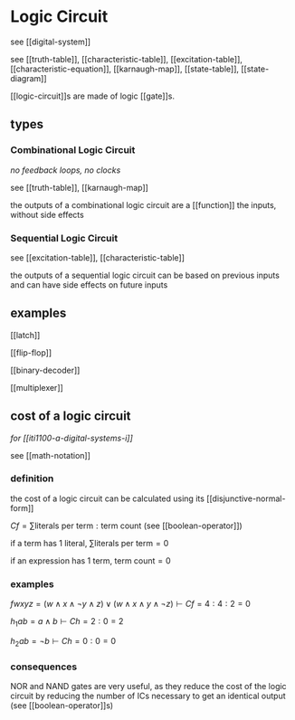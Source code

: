 # Logic Circuit

see [[digital-system]]

see [[truth-table]], [[characteristic-table]], [[excitation-table]], [[characteristic-equation]], [[karnaugh-map]], [[state-table]], [[state-diagram]]

[[logic-circuit]]s are made of logic [[gate]]s.

## types

### Combinational Logic Circuit

_no feedback loops, no clocks_

see [[truth-table]], [[karnaugh-map]]

the outputs of a combinational logic circuit are a [[function]] the inputs, without side effects

### Sequential Logic Circuit

see [[excitation-table]], [[characteristic-table]]

the outputs of a sequential logic circuit can be based on previous inputs and can have side effects on future inputs

## examples

[[latch]]

[[flip-flop]]

[[binary-decoder]]

[[multiplexer]]

## cost of a logic circuit

_for [[iti1100-a-digital-systems-i]]_

see [[math-notation]]

### definition

the cost of a logic circuit can be calculated using its [[disjunctive-normal-form]]

$C f = \sum \text{literals per term} : \text{term count}$ (see [[boolean-operator]])

if a term has $1$ literal, $\sum \text{literals per term} = 0$

if an expression has $1$ term, $\text{term count} = 0$

### examples

$f w x y z = (w \land x \land \lnot y \land z) \lor (w \land x \land y \land \lnot z) \vdash C f = 4 : 4 : 2 = 0$

$h_1 a b = a \land b \vdash C h = 2 : 0 = 2$

$h_2ab = \lnot b \vdash C h = 0 : 0 = 0$

### consequences

NOR and NAND gates are very useful, as they reduce the cost of the logic circuit by reducing the number of ICs necessary to get an identical output (see [[boolean-operator]]s)
